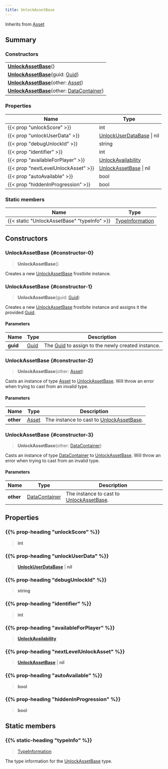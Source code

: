 ```yaml
---
title: UnlockAssetBase
---
```


Inherits from 
[Asset](/vext/ref/fb/asset)

## Summary
### Constructors
| |
| ----------- |
| **[UnlockAssetBase](#constructor-0)**() |
| **[UnlockAssetBase](#constructor-1)**(guid: [Guid](/vext/ref/shared/class/guid)) |
| **[UnlockAssetBase](#constructor-2)**(other: [Asset](/vext/ref/fb/asset)) |
| **[UnlockAssetBase](#constructor-3)**(other: [DataContainer](/vext/ref/shared/class/datacontainer)) |

### Properties
| Name | Type |
| ---- | ---- |
| {{< prop "unlockScore" >}} | int |
| {{< prop "unlockUserData" >}} | [UnlockUserDataBase](/vext/ref/fb/unlockuserdatabase) \| nil |
| {{< prop "debugUnlockId" >}} | string |
| {{< prop "identifier" >}} | int |
| {{< prop "availableForPlayer" >}} | [UnlockAvailability](/vext/ref/fb/unlockavailability) |
| {{< prop "nextLevelUnlockAsset" >}} | [UnlockAssetBase](/vext/ref/fb/unlockassetbase) \| nil |
| {{< prop "autoAvailable" >}} | bool |
| {{< prop "hiddenInProgression" >}} | bool |

### Static members
| Name | Type |
| ---- | ---- |
| {{< static "UnlockAssetBase" "typeInfo" >}} | [TypeInformation](/vext/ref/shared/class/typeinformation) |

## Constructors
### UnlockAssetBase {#constructor-0}
> **UnlockAssetBase**()

Creates a new [UnlockAssetBase](/vext/ref/fb/unlockassetbase) frostbite instance.

### UnlockAssetBase {#constructor-1}
> **UnlockAssetBase**(guid: [Guid](/vext/ref/shared/class/guid))

Creates a new [UnlockAssetBase](/vext/ref/fb/unlockassetbase) frostbite instance and assigns it the provided [Guid](/vext/ref/shared/class/guid).

#### Parameters
| Name | Type | Description |
| ---- | ---- | ----------- |
| **guid** | [Guid](/vext/ref/shared/class/guid) | The [Guid](/vext/ref/shared/class/guid) to assign to the newly created instance. |

### UnlockAssetBase {#constructor-2}
> **UnlockAssetBase**(other: [Asset](/vext/ref/fb/asset))

Casts an instance of type [Asset](/vext/ref/fb/asset) to [UnlockAssetBase](/vext/ref/fb/unlockassetbase). Will throw an error when trying to cast from an invalid type.

#### Parameters
| Name | Type | Description |
| ---- | ---- | ----------- |
| **other** | [Asset](/vext/ref/fb/asset) | The instance to cast to [UnlockAssetBase](/vext/ref/fb/unlockassetbase). |

### UnlockAssetBase {#constructor-3}
> **UnlockAssetBase**(other: [DataContainer](/vext/ref/shared/class/datacontainer))

Casts an instance of type [DataContainer](/vext/ref/shared/class/datacontainer) to [UnlockAssetBase](/vext/ref/fb/unlockassetbase). Will throw an error when trying to cast from an invalid type.

#### Parameters
| Name | Type | Description |
| ---- | ---- | ----------- |
| **other** | [DataContainer](/vext/ref/shared/class/datacontainer) | The instance to cast to [UnlockAssetBase](/vext/ref/fb/unlockassetbase). |

## Properties
### {{% prop-heading "unlockScore" %}}
> **int**

### {{% prop-heading "unlockUserData" %}}
> **[UnlockUserDataBase](/vext/ref/fb/unlockuserdatabase)** | **nil**

### {{% prop-heading "debugUnlockId" %}}
> **string**

### {{% prop-heading "identifier" %}}
> **int**

### {{% prop-heading "availableForPlayer" %}}
> **[UnlockAvailability](/vext/ref/fb/unlockavailability)**

### {{% prop-heading "nextLevelUnlockAsset" %}}
> **[UnlockAssetBase](/vext/ref/fb/unlockassetbase)** | **nil**

### {{% prop-heading "autoAvailable" %}}
> **bool**

### {{% prop-heading "hiddenInProgression" %}}
> **bool**

## Static members
### {{% static-heading "typeInfo" %}}
> [TypeInformation](/vext/ref/shared/class/typeinformation)

The type information for the [UnlockAssetBase](/vext/ref/fb/unlockassetbase) type.

